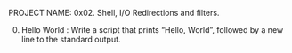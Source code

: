PROJECT NAME: 0x02. Shell, I/O Redirections and filters.

0. Hello World : Write a script that prints “Hello, World”, followed by a new line to the standard output.
